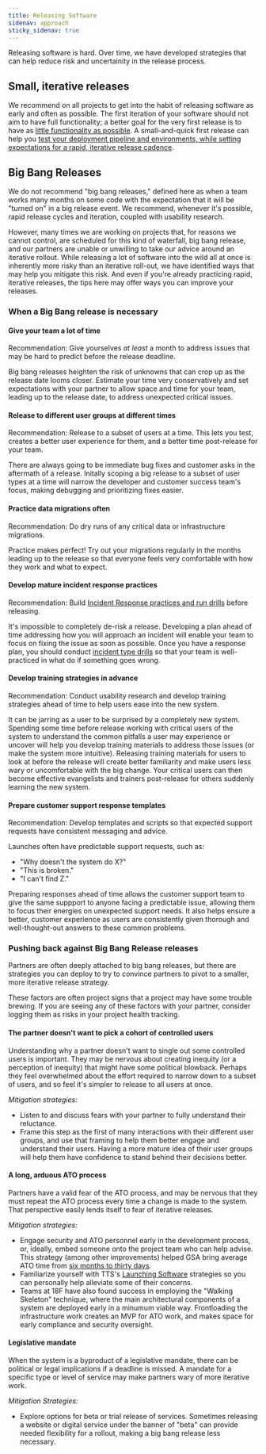 ```yaml
---
title: Releasing Software
sidenav: approach
sticky_sidenav: true
---
```


Releasing software is hard. Over time, we have developed strategies that can help reduce risk and uncertainity in the release process.

## Small, iterative releases

We recommend on all projects to get into the habit of releasing software as early and often as possible. The first
iteration of your software should not aim to have full functionality; a better goal for the very first release is to have as [little
functionality as possible](https://18f.gsa.gov/2017/01/11/the-best-way-to-build-big-is-to-start-small/#start-small-make-it-end-to-end). 
A small-and-quick first release can help you [test your deployment pipeline and environments, while setting expectations for a rapid,
iterative release cadence](https://blog.thepete.net/blog/2019/10/04/hello-production/).

## Big Bang Releases

We do not recommend "big bang releases," defined here as when a team works many months on some code with the expectation that it will be
"turned on" in a big release event. We recommend, whenever it's possible,  rapid release cycles and iteration, coupled with usability research.

However, many times we are working on projects that, for reasons we cannot control, are scheduled for this kind of waterfall, big bang release,
and our partners are unable or unwilling to take our advice around an iterative rollout.  While releasing a lot of software into the wild all
at once is inherently more risky than an iterative roll-out, we have identified ways that may help you mitigate this risk. And even if you're
already practicing rapid, iterative releases, the tips here may offer ways you can improve your releases.

### When a Big Bang release is necessary

#### Give your team a lot of time

Recommendation: Give yourselves *at least* a month to address issues that may be hard to predict before the release deadline.

Big bang releases heighten the risk of unknowns that can crop up as the release date looms closer. Estimate your time very conservatively
and set expectations with your partner to allow space and time for your team, leading up to the release date, to address unexpected critical
issues. 

#### Release to different user groups at different times

Recommendation: Release to a subset of users at a time. This lets you test, creates a better user experience for them, and a better time
post-release for your team. 

There are always going to be immediate bug fixes and customer asks in the aftermath of a release. 
Initally scoping a big release to a subset of user types at a time will narrow the developer and customer success team's focus, making
debugging and prioritizing fixes easier.

#### Practice data migrations often

Recommendation: Do dry runs of any critical data or infrastructure migrations.

Practice makes perfect! Try out your migrations regularly in the months leading up to the release so that everyone feels very comfortable 
with how they work and what to expect. 

#### Develop mature incident response practices

Recommendation: Build [Incident Response practices and run drills](/security/incident-response-drills/) before releasing.

It's impossible to completely de-risk a release. Developing a plan ahead of time addressing how you will approach an incident will
enable your team to focus on fixing the issue as soon as possible. Once you have a response plan, you should conduct 
[incident type drills](/security/incident-response-drills/#example-incident-response-drills) so that your team is well-practiced in
what do if something goes wrong.

#### Develop training strategies in advance

Recommendation: Conduct usability research and develop training strategies ahead of time to help users ease into the new system.  

It can be jarring as a user to be surprised by a completely new system. Spending some time before release working with critical users of the
system to understand the common pitfalls a user may experience or uncover will help you develop training materials to address those issues 
(or make the system more intuitive). Releasing training materials for users to look at before the release will create better familiarity and
make users less wary or uncomfortable with the big change. Your critical users can then become effective evangelists and trainers post-release
for others suddenly learning the new system.

#### Prepare customer support response templates

Recommendation: Develop templates and scripts so that expected support requests have consistent messaging and advice.

Launches often have predictable support requests, such as: 
* "Why doesn't the system do X?"
* "This is broken."
* "I can't find Z."

Preparing responses ahead of time allows the customer support team to give the same suppport to anyone facing a predictable issue, allowing them
to focus their energies on unexpected support needs. It also helps ensure a better, customer experience as users are consistently given
thorough and well-thought-out answers to these common problems.

### Pushing back against Big Bang Release releases

Partners are often deeply attached to big bang releases, but there are strategies you can deploy to try to convince partners to pivot to a
smaller, more iterative release strategy.

These factors are often project signs that a project may have some trouble brewing. If you are seeing any of these factors with your
partner, consider logging them as risks in your project health tracking.

#### The partner doesn't want to pick a cohort of controlled users

Understanding why a partner doesn't want to single out some controlled users is important. They may be nervous about creating inequity (or
a perception of inequity) that might have some political blowback. Perhaps they feel overwhelmed about the effort required to narrow down
to a subset of users, and so feel it's simpler to release to all users at once.

*Mitigation strategies:*
* Listen to and discuss fears with your partner to fully understand their reluctance. 
* Frame this step as the first of many interactions with their different user groups, and use that framing to help them better engage and 
understand their users. Having a more mature idea of their user groups will help them have confidence to stand behind their decisions better.

#### A long, arduous ATO process

Partners have a valid fear of the ATO process, and may be nervous that they must repeat the ATO process every time a change is made to the
system. That perspective easily lends itself to fear of iterative releases. 

*Mitigation strategies:*
* Engage security and ATO personnel early in the development process, or, ideally, embed someone onto the project team who can help advise. This strategy (among other improvements) helped GSA bring average ATO time from [six months to thirty days](https://18f.gsa.gov/2018/07/19/taking-the-ato-process-from-6-months-to-30-days/). 
* Familiarize yourself with TTS's [Launching Software](https://handbook.tts.gsa.gov/#launching-software) strategies so you can personally help alleviate some of their concerns.
* Teams at 18F have also found success in employing the "Walking Skeleton" technique, where the main architectural components of a system are
deployed early in a minumum viable way. Frontloading the infrastructure work creates an MVP for ATO work, and makes space for early
compliance and security oversight.

#### Legislative mandate

When the system is a byproduct of a legislative mandate, there can be political or legal implications if a deadline is missed.  A mandate 
for a specific type or level of service may make partners wary of more iterative work.

*Mitigation Strategies:*
* Explore options for beta or trial release of services. Sometimes releasing a website or digital service under the banner of
"beta" can provide needed flexibility for a rollout, making a big bang release less necessary.
